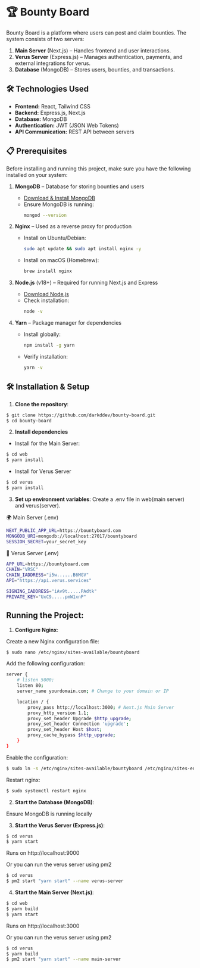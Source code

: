 # 🏆 Bounty Board

Bounty Board is a platform where users can post and claim bounties. The system consists of two servers:  
1. **Main Server** (Next.js) – Handles frontend and user interactions.  
2. **Verus Server** (Express.js) – Manages authentication, payments, and external integrations for verus.  
3. **Database** (MongoDB) – Stores users, bounties, and transactions.  
   
## **🛠️ Technologies Used**
- **Frontend:** React, Tailwind CSS  
- **Backend:** Express.js, Next.js  
- **Database:** MongoDB  
- **Authentication:** JWT (JSON Web Tokens)  
- **API Communication:** REST API between servers  

## 📋 Prerequisites

Before installing and running this project, make sure you have the following installed on your system:

1. **MongoDB** – Database for storing bounties and users  
   - [Download & Install MongoDB](https://www.mongodb.com/try/download/community)  
   - Ensure MongoDB is running:  
     ```sh
     mongod --version
     ```

2. **Nginx** – Used as a reverse proxy for production  
   - Install on Ubuntu/Debian:  
     ```sh
     sudo apt update && sudo apt install nginx -y
     ```
   - Install on macOS (Homebrew):  
     ```sh
     brew install nginx
     ```

3. **Node.js** (v18+) – Required for running Next.js and Express  
   - [Download Node.js](https://nodejs.org/)  
   - Check installation:  
     ```sh
     node -v
     ```

4. **Yarn** – Package manager for dependencies  
   - Install globally:  
     ```sh
     npm install -g yarn
     ```
   - Verify installation:  
     ```sh
     yarn -v
     ```

## 🛠 **Installation & Setup**

1. **Clone the repository**:
```bash
$ git clone https://github.com/darkddev/bounty-board.git
$ cd bounty-board
```

2. **Install dependencies**

* Install for the Main Server:
```bash
$ cd web
$ yarn install
```

* Install for Verus Server
```bash
$ cd verus
$ yarn install
```
3. **Set up environment variables**: 
Create a .env file in web(main server) and verus(server). 

🌍 Main Server (.env)
```bash
NEXT_PUBLIC_APP_URL=https://bountyboard.com
MONGODB_URI=mongodb://localhost:27017/bountyboard
SESSION_SECRET=your_secret_key
```

🔐 Verus Server (.env)
```bash
APP_URL=https://bountyboard.com
CHAIN="VRSC"
CHAIN_IADDRESS="i5w......B6MGV"
API="https://api.verus.services"

SIGNING_IADDRESS="iAv9t.....PAdtk"
PRIVATE_KEY="UxC9.....pmW1xnP"
```
## Running the Project:

1. **Configure Nginx**: 

Create a new Nginx configuration file:

```bash
$ sudo nano /etc/nginx/sites-available/bountyboard
```

Add the following configuration:

```bash
server {
    # listen 5000;
    listen 80;
    server_name yourdomain.com; # Change to your domain or IP

    location / {
        proxy_pass http://localhost:3000; # Next.js Main Server
        proxy_http_version 1.1;
        proxy_set_header Upgrade $http_upgrade;
        proxy_set_header Connection 'upgrade';
        proxy_set_header Host $host;
        proxy_cache_bypass $http_upgrade;
    }
}
```

Enable the configuration:
```bash
$ sudo ln -s /etc/nginx/sites-available/bountyboard /etc/nginx/sites-enabled/
```

Restart nginx:
```bash
$ sudo systemctl restart nginx
```

2. **Start the Database (MongoDB)**: 

Ensure MongoDB is running locally

3. **Start the Verus Server (Express.js)**: 

```bash
$ cd verus
$ yarn start
```
Runs on http://localhost:9000

Or you can run the verus server using pm2

```bash
$ cd verus
$ pm2 start "yarn start" --name verus-server
```

4. **Start the Main Server (Next.js)**: 

```bash
$ cd web
$ yarn build
$ yarn start
```
Runs on http://localhost:3000

Or you can run the verus server using pm2

```bash
$ cd verus
$ yarn build
$ pm2 start "yarn start" --name main-server
```


